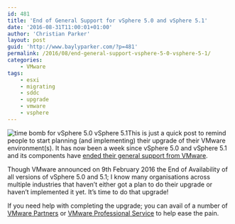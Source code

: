 ```yaml
---
id: 481
title: 'End of General Support for vSphere 5.0 and vSphere 5.1'
date: '2016-08-31T11:00:01+01:00'
author: 'Christian Parker'
layout: post
guid: 'http://www.baylyparker.com/?p=481'
permalink: /2016/08/end-general-support-vsphere-5-0-vsphere-5-1/
categories:
    - VMware
tags:
    - esxi
    - migrating
    - sddc
    - upgrade
    - vmware
    - vsphere
---
```


![time bomb for vSphere 5.0 vSphere 5.1](https://i0.wp.com/www.baylyparker.com/wp-content/uploads/2016/08/time_bomb.jpg?resize=300%2C160)This is just a quick post to remind people to start planning (and implementing) their upgrade of their VMware environment(s). It has now been a week since vSphere 5.0 and vSphere 5.1 and its components have [ended their general support from VMware](https://kb.vmware.com/kb/2145103).

Though VMware announced on 9th February 2016 the End of Availability of all versions of vSphere 5.0 and 5.1; I know many organisations across multiple industries that haven’t either got a plan to do their upgrade or haven’t implemented it yet. It’s time to do that upgrade!

If you need help with completing the upgrade; you can avail of a number of [VMware Partners](https://partnerlocator.vmware.com/) or [VMware Professional Service](http://www.vmware.com/consulting/) to help ease the pain.
